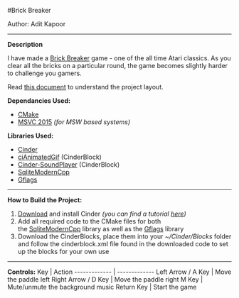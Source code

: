#Brick Breaker

Author: Adit Kapoor

* * * * *

**Description**

I have made a [Brick Breaker](https://en.wikipedia.org/wiki/Brick_Breaker) game - one of the all time Atari classics. As you clear all the bricks on a particular round, the game becomes slightly harder to challenge you gamers.

Read [this document](https://cliutils.gitlab.io/modern-cmake/chapters/basics/structure.html) to understand the project layout.

**Dependancies Used:**

-   [CMake](https://cmake.org/)
-   [MSVC 2015](https://my.visualstudio.com/Downloads?q=visual%20studio%202015&wt.mc_id=o%7Emsft%7Evscom%7Eolder-downloads) *(for MSW based systems)*

**Libraries Used:**

-   [Cinder](https://libcinder.org/)
-   [ciAnimatedGif](https://github.com/cwhitney/ciAnimatedGif) (CinderBlock)
-   [Cinder-SoundPlayer](https://github.com/redpaperheart/Cinder-SoundPlayer) (CinderBlock)
-   [SqliteModernCpp](https://github.com/SqliteModernCpp/sqlite_modern_cpp)
-   [Gflags](https://github.com/gflags/gflags)

* * * * *

**How to Build the Project:**

1.  [Download](https://libcinder.org/download) and install Cinder *(you can find a tutorial [here](https://courses.grainger.illinois.edu/cs126/sp2020/assignments/snake/))*
2.  Add all required code to the CMake files for both the [SqliteModernCpp](https://github.com/SqliteModernCpp/sqlite_modern_cpp) library as well as the [Gflags](https://github.com/gflags/gflags) library
3.  Download the CinderBlocks, place them into your *~/Cinder/Blocks* folder and follow the cinderblock.xml file found in the downloaded code to set up the blocks for your own use

* * * * *

**Controls:**
Key  | Action
------------- | -------------
Left Arrow / A Key | Move the paddle left
Right Arrow / D Key | Move the paddle right
M Key | Mute/unmute the background music
Return Key | Start the game
